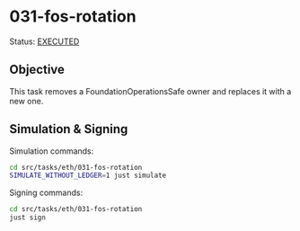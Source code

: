 # 031-fos-rotation

Status: [EXECUTED](https://etherscan.io/tx/0xf77d17f21e1c3a3ace4b8c70e0185a041d287511d935d49cd18424c96e7689bb)

## Objective

This task removes a FoundationOperationsSafe owner and replaces it with a new one.

## Simulation & Signing

Simulation commands:
```bash
cd src/tasks/eth/031-fos-rotation
SIMULATE_WITHOUT_LEDGER=1 just simulate
```

Signing commands:
```bash
cd src/tasks/eth/031-fos-rotation
just sign
```
